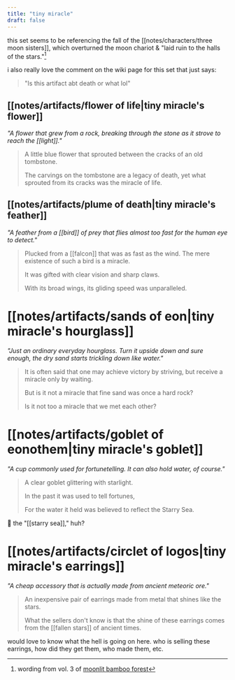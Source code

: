 ```yaml
---
title: "tiny miracle"
draft: false
---
```


this set seems to be referencing the fall of the [[notes/characters/three moon sisters]], which overturned the moon chariot & "laid ruin to the halls of the stars."[^1]

i also really love the comment on the wiki page for this set that just says: 
> "Is this artifact abt death or what lol"

## [[notes/artifacts/flower of life|tiny miracle's flower]]
*"A flower that grew from a rock, breaking through the stone as it strove to reach the [[light]]."*
> A little blue flower that sprouted between the cracks of an old tombstone.  
> 
> The carvings on the tombstone are a legacy of death, yet what sprouted from its cracks was the miracle of life.

## [[notes/artifacts/plume of death|tiny miracle's feather]]
*"A feather from a [[bird]] of prey that flies almost too fast for the human eye to detect."*
> Plucked from a [[falcon]] that was as fast as the wind. The mere existence of such a bird is a miracle.
> 
> It was gifted with clear vision and sharp claws.  
> 
> With its broad wings, its gliding speed was unparalleled.

# [[notes/artifacts/sands of eon|tiny miracle's hourglass]]
*"Just an ordinary everyday hourglass. Turn it upside down and sure enough, the dry sand starts trickling down like water."*
> It is often said that one may achieve victory by striving, but receive a miracle only by waiting.  
> 
> But is it not a miracle that fine sand was once a hard rock?  
> 
> Is it not too a miracle that we met each other?

# [[notes/artifacts/goblet of eonothem|tiny miracle's goblet]]
*"A cup commonly used for fortunetelling. It can also hold water, of course."*
> A clear goblet glittering with starlight.  
> 
> In the past it was used to tell fortunes,  
> 
> For the water it held was believed to reflect the Starry Sea.

🤨 the "[[starry sea]]," huh?

# [[notes/artifacts/circlet of logos|tiny miracle's earrings]]
*"A cheap accessory that is actually made from ancient meteoric ore."*
> An inexpensive pair of earrings made from metal that shines like the stars.  
> 
> What the sellers don't know is that the shine of these earrings comes from the [[fallen stars]] of ancient times.

would love to know what the hell is going on here. who is selling these earrings, how did they get them, who made them, etc. 

[^1]: wording from vol. 3 of [moonlit bamboo forest](https://genshin-impact.fandom.com/wiki/Moonlit_Bamboo_Forest)
